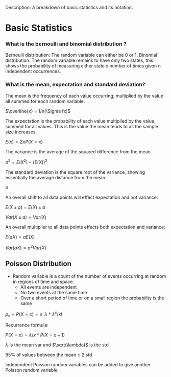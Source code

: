 Description: A breakdown of basic statistics and its notation.

# Basic Statistics

### What is the bernoulli and binomial distribution ?

Bernoulli distribution: The random variable can either be 0 or 1. 
Binomial distribution: The random variable remains to have only two states, this shows the probability of measuring either state x number of times given n independent occurrences.

### What is the mean, expectation and standard deviation?

The mean is the frequency of each value occurring, multiplied by the value all summed for each random variable.

$\overline{x} = 1/n(\Sigma fx)$

The expectation is the probability of each value multiplied by the value, summed for all values. This is the value the mean tends to as the sample size increases.

$E(x) = \Sigma x P(X=x)$

The variance is the average of the squared difference from the mean.

$\sigma^2 = E(X^2) - (E(X))^2$

The standard deviation is the square root of the variance, showing essentially the average distance from the mean.

$\sigma$

An overall shift to all data points will effect expectation and not variance:

$E(X \pm a) = E(X) \pm a$

$Var(X \pm a) = Var(X)$

An overall multiplier to all data points effects both expectation and variance:

$E(aX) = aE(X)$

$Var(aX) = a^2Var(X)$

## Poisson Distribution

- Random variable is a count of the number of events occurring at random in regions of time and space.
  - All events are independent 
  - No two events at the same time
  - Over a short period of time or on a small region the probability is the same

$p_x = P(X=x) = e^-\lambda *\lambda^x/x!$ 

Recurrence formula:

$P(X=x) = \lambda/x * P(X= x-1)$

$\lambda$ is the mean var and $\sqrt(\lambda)$ is the std

95% of values between the mean $\pm$ 2 std

Independent Poisson random variables can be added to give another Poisson random variable
